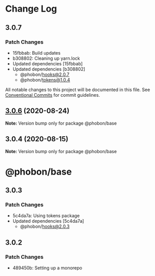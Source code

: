 # Change Log

## 3.0.7

### Patch Changes

- 15fbbab: Build updates
- b308802: Cleaning up yarn.lock
- Updated dependencies [15fbbab]
- Updated dependencies [b308802]
  - @phobon/hooks@2.0.7
  - @phobon/tokens@1.0.4

All notable changes to this project will be documented in this file.
See [Conventional Commits](https://conventionalcommits.org) for commit guidelines.

## [3.0.6](https://github.com/phobon/base/compare/@phobon/base@3.0.4...@phobon/base@3.0.6) (2020-08-24)

**Note:** Version bump only for package @phobon/base

## 3.0.4 (2020-08-15)

**Note:** Version bump only for package @phobon/base

# @phobon/base

## 3.0.3

### Patch Changes

- 5c4da7a: Using tokens package
- Updated dependencies [5c4da7a]
  - @phobon/hooks@2.0.3

## 3.0.2

### Patch Changes

- 489450b: Setting up a monorepo
